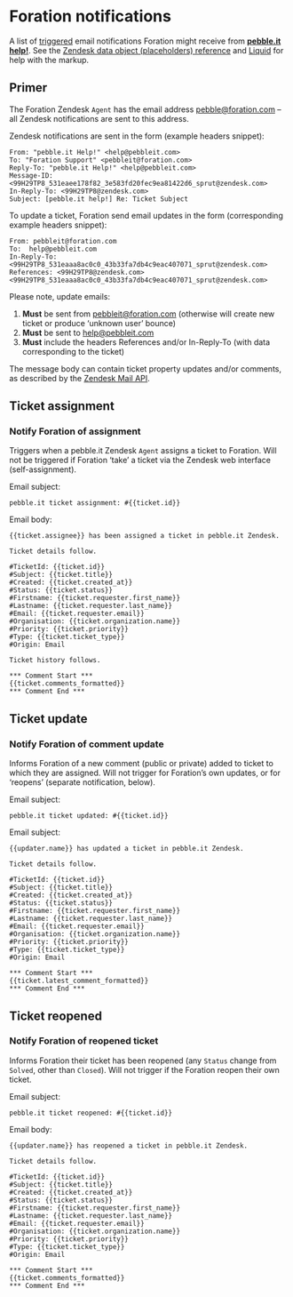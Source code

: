 # Foration notifications

A list of [triggered](https://support.zendesk.com/entries/20011606) email notifications Foration might receive from **[pebble.it help!](http://help.pebbleit.com)**. See the [Zendesk data object (placeholders) reference](https://support.zendesk.com/entries/20203943) and [Liquid](https://github.com/Shopify/liquid/wiki/Liquid-for-Designers) for help with the markup.

## Primer

The Foration Zendesk `Agent` has the email address [pebble@foration.com](mailto:pebbleit@foration.com) – all Zendesk notifications are sent to this address.

Zendesk notifications are sent in the form (example headers snippet):

	From: "pebble.it Help!" <help@pebbleit.com>
	To: "Foration Support" <pebbleit@foration.com>
	Reply-To: "pebble.it Help!" <help@pebbleit.com>
	Message-ID: <99H29TP8_531eaee178f82_3e583fd20fec9ea81422d6_sprut@zendesk.com>
	In-Reply-To: <99H29TP8@zendesk.com>
	Subject: [pebble.it help!] Re: Ticket Subject

To update a ticket, Foration send email updates in the form (corresponding example headers snippet):

	From: pebbleit@foration.com
	To:  help@pebbleit.com
	In-Reply-To: <99H29TP8_531eaaa8ac0c0_43b33fa7db4c9eac407071_sprut@zendesk.com>
	References: <99H29TP8@zendesk.com>  
	<99H29TP8_531eaaa8ac0c0_43b33fa7db4c9eac407071_sprut@zendesk.com>


Please note, update emails:

1. **Must** be sent from pebbleit@foration.com (otherwise will create new ticket or produce ‘unknown user’ bounce)
2. **Must** be sent to help@pebbleit.com
3. **Must** include the headers References and/or In-Reply-To (with data corresponding to the ticket)

The message body can contain ticket property updates and/or comments, as described by the [Zendesk Mail API](https://support.zendesk.com/entries/21543427).

## Ticket assignment

### Notify Foration of assignment

Triggers when a pebble.it Zendesk `Agent` assigns a ticket to Foration. Will not be triggered if Foration ‘take’ a ticket via the Zendesk web interface (self-assignment).

Email subject:

	pebble.it ticket assignment: #{{ticket.id}}

Email body:

	{{ticket.assignee}} has been assigned a ticket in pebble.it Zendesk.
	
	Ticket details follow.
	
	#TicketId: {{ticket.id}}
	#Subject: {{ticket.title}}
	#Created: {{ticket.created_at}}
	#Status: {{ticket.status}}
	#Firstname: {{ticket.requester.first_name}}
	#Lastname: {{ticket.requester.last_name}}
	#Email: {{ticket.requester.email}}
	#Organisation: {{ticket.organization.name}}
	#Priority: {{ticket.priority}}
	#Type: {{ticket.ticket_type}}
	#Origin: Email
	
	Ticket history follows.
	
	*** Comment Start ***
	{{ticket.comments_formatted}}
	*** Comment End ***

## Ticket update

### Notify Foration of comment update

Informs Foration of a new comment (public or private) added to ticket to which they are assigned. Will not trigger for Foration’s own updates, or for ‘reopens’ (separate notification, below).

Email subject:

	pebble.it ticket updated: #{{ticket.id}}

Email subject:

	{{updater.name}} has updated a ticket in pebble.it Zendesk.
	
	Ticket details follow.
	
	#TicketId: {{ticket.id}}
	#Subject: {{ticket.title}}
	#Created: {{ticket.created_at}}
	#Status: {{ticket.status}}
	#Firstname: {{ticket.requester.first_name}}
	#Lastname: {{ticket.requester.last_name}}
	#Email: {{ticket.requester.email}}
	#Organisation: {{ticket.organization.name}}
	#Priority: {{ticket.priority}}
	#Type: {{ticket.ticket_type}}
	#Origin: Email
	
	*** Comment Start ***
	{{ticket.latest_comment_formatted}}
	*** Comment End ***

## Ticket reopened

### Notify Foration of reopened ticket

Informs Foration their ticket has been reopened (any `Status` change from `Solved`, other than `Closed`). Will not trigger if the Foration reopen their own ticket.

Email subject:

	pebble.it ticket reopened: #{{ticket.id}}

Email body:

	{{updater.name}} has reopened a ticket in pebble.it Zendesk.
	
	Ticket details follow.
	
	#TicketId: {{ticket.id}}
	#Subject: {{ticket.title}}
	#Created: {{ticket.created_at}}
	#Status: {{ticket.status}}
	#Firstname: {{ticket.requester.first_name}}
	#Lastname: {{ticket.requester.last_name}}
	#Email: {{ticket.requester.email}}
	#Organisation: {{ticket.organization.name}}
	#Priority: {{ticket.priority}}
	#Type: {{ticket.ticket_type}}
	#Origin: Email
	
	*** Comment Start ***
	{{ticket.comments_formatted}}
	*** Comment End ***
